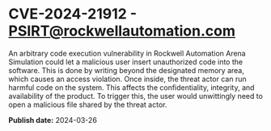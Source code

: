 # CVE-2024-21912 - PSIRT@rockwellautomation.com


An arbitrary code execution vulnerability in Rockwell Automation Arena Simulation could let a malicious user insert unauthorized code into the software. This is done by writing beyond the designated memory area, which causes an access violation. Once inside, the threat actor can run harmful code on the system. This affects the confidentiality, integrity, and availability of the product. To trigger this, the user would unwittingly need to open a malicious file shared by the threat actor.



**Publish date:** 2024-03-26
